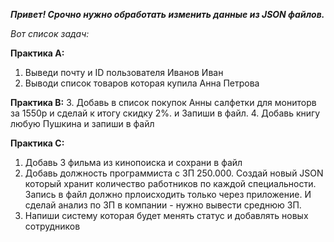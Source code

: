 ***Привет! Срочно нужно обработать изменить данные из JSON файлов.***



*Вот список задач:*

**Практика А:** 
1. Выведи почту и ID пользователя Иванов Иван
2. Выводи список товаров которая купила Анна Петрова

**Практика В:**
3. Добавь в список покупок Анны салфетки для мониторв за 1550р и сделай к итогу скидку 2%. и Запиши  в файл.
4. Добавь книгу любую Пушкина и запиши в файл


**Практика С:**
1. Добавь 3 фильма из кинопоиска и сохрани в файл 
2. Добавь должность программиста с ЗП 250.000.
Создай новый JSON который хранит количество работников по каждой специальности. Запись в файл должно прлоисходить только через приложение.
И сделай анализ по ЗП в компании - нужно вывести среднюю ЗП.
3. Напиши систему которая будет менять статус и добавлять новых сотрудников